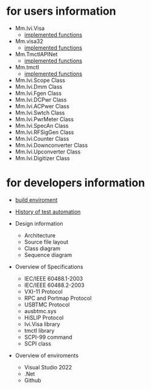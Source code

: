 # for users information
- Mm.Ivi.Visa
  - [implemented functions](https://mitakamakers.github.io/Ivi.Visa/Ivi.Visa/)
- Mm.visa32
  - [implemented functions](https://mitakamakers.github.io/Ivi.Visa/visa32/)
- Mm.TmctlAPINet
  - [implemented functions](https://mitakamakers.github.io/Ivi.Visa/TmctlAPINet/)
- Mm.tmctl
  - [implemented functions](https://mitakamakers.github.io/Ivi.Visa/tmctl/)
- Mm.Ivi.Scope Class
- Mm.Ivi.Dmm Class
- Mm.Ivi.Fgen Class
- Mm.Ivi.DCPwr Class
- Mm.Ivi.ACPwer Class
- Mm.Ivi.Swtch Class
- Mm.Ivi.PwrMeter Class
- Mm.Ivi.SpecAn Class
- Mm.Ivi.RFSigGen Class
- Mm.Ivi.Counter Class
- Mm.Ivi.Downconverter Class
- Mm.Ivi.Upconverter Class
- Mm.Ivi.Digitizer Class

# for developers information
- [build enviroment](https://mitakamakers.github.io/Ivi.Visa/ja/DEVELOPPERS.html)
- [History of test automation](https://mitakamakers.github.io/Ivi.Visa/about/)
- Design information
  - Architecture
  - Source file layout
  - Class diagram
  - Sequence diagram
- Overview of Specifications
  - IEC/IEEE 60488.1-2003
  - IEC/IEEE 60488.2-2003
  - VXI-11 Protocol
  - RPC and Portmap Protocol
  - USBTMC Protocol
  - ausbtmc.sys
  - HiSLIP Protocol
  - Ivi.Visa library
  - tmctl library
  - SCPI-99 command
  - SCPI class

- Overview of enviroments
  - Visual Studio 2022
  - .Net
  - Github
